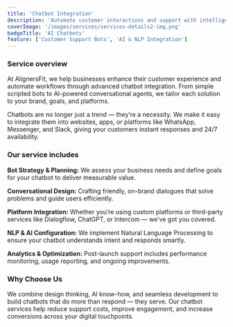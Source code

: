 ```yaml
---
title: 'Chatbot Integration'
description: 'Automate customer interactions and support with intelligent chatbot solutions for your platforms.'
coverImage: '/images/services/services-details2-img.png'
badgeTitle: 'AI Chatbots'
feature: ['Customer Support Bots', 'AI & NLP Integration']
---
```


### Service overview

At AlignersFit, we help businesses enhance their customer experience and automate workflows through advanced chatbot integration. From simple scripted bots to AI-powered conversational agents, we tailor each solution to your brand, goals, and platforms.

Chatbots are no longer just a trend — they’re a necessity. We make it easy to integrate them into websites, apps, or platforms like WhatsApp, Messenger, and Slack, giving your customers instant responses and 24/7 availability.

### Our service includes

**Bot Strategy & Planning:** We assess your business needs and define goals for your chatbot to deliver measurable value.

**Conversational Design:** Crafting friendly, on-brand dialogues that solve problems and guide users efficiently.

**Platform Integration:** Whether you’re using custom platforms or third-party services like Dialogflow, ChatGPT, or Intercom — we’ve got you covered.

**NLP & AI Configuration:** We implement Natural Language Processing to ensure your chatbot understands intent and responds smartly.

**Analytics & Optimization:** Post-launch support includes performance monitoring, usage reporting, and ongoing improvements.

### Why Choose Us

We combine design thinking, AI know-how, and seamless development to build chatbots that do more than respond — they serve. Our chatbot services help reduce support costs, improve engagement, and increase conversions across your digital touchpoints.
